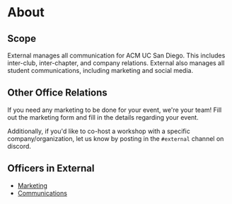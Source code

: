 # About

## Scope

External manages all communication for ACM UC San Diego. This includes inter-club, inter-chapter, and company relations. External also manages all student communications, including marketing and social media.

## Other Office Relations

If you need any marketing to be done for your event, we're your team! Fill out the marketing form and fill in the details regarding your event.

Additionally, if you'd like to co-host a workshop with a specific company/organization, let us know by posting in the `#external` channel on discord.

## Officers in External

* [Marketing](about.md)
* [Communications](about.md)

